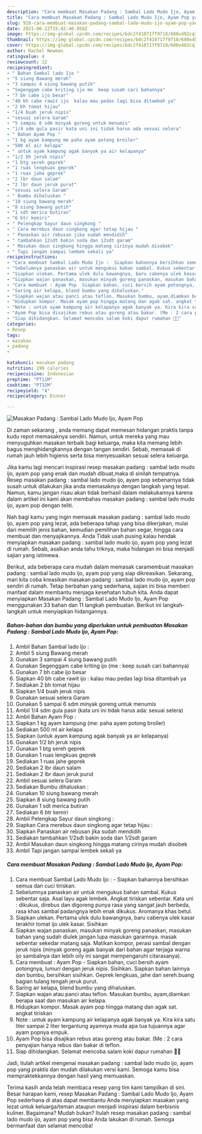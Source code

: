 ```yaml
---
description: "Cara membuat Masakan Padang : Sambal Lado Mudo Ijo, Ayam Pop yang nikmat Untuk Jualan"
title: "Cara membuat Masakan Padang : Sambal Lado Mudo Ijo, Ayam Pop yang nikmat Untuk Jualan"
slug: 910-cara-membuat-masakan-padang-sambal-lado-mudo-ijo-ayam-pop-yang-nikmat-untuk-jualan
date: 2021-06-22T15:42:40.058Z
image: https://img-global.cpcdn.com/recipes/bdc2f410717f9710/680x482cq70/masakan-padang-sambal-lado-mudo-ijo-ayam-pop-foto-resep-utama.jpg
thumbnail: https://img-global.cpcdn.com/recipes/bdc2f410717f9710/680x482cq70/masakan-padang-sambal-lado-mudo-ijo-ayam-pop-foto-resep-utama.jpg
cover: https://img-global.cpcdn.com/recipes/bdc2f410717f9710/680x482cq70/masakan-padang-sambal-lado-mudo-ijo-ayam-pop-foto-resep-utama.jpg
author: Rachel Newman
ratingvalue: 4
reviewcount: 12
recipeingredient:
- " Bahan Sambal lado Ijo "
- "5 siung Bawang merah"
- "3 sampai 4 siung bawang putih"
- "Segenggam cabe kriting ijo me  keep susah cari bahannya"
- "7 bh cabe ijo besar"
- "40 bh cabe rawit ijo  kalau mau pedas lagi bisa ditambah ya"
- "2 bh tomat hijau"
- "1/4 buah jeruk nipis"
- "sesuai selera Garam"
- "5 sampai 6 sdm minyak goreng untuk menumis"
- "1/4 sdm gula pasir kata uni ini tidak harus ada sesuai selera"
- " Bahan Ayam Pop "
- "1 kg ayam kampung me paha ayam potong broiler"
- "500 ml air kelapa"
- " untuk ayam kampung agak banyak ya air kelapanya"
- "1/2 bh jeruk nipis"
- "1 btg sereh geprek"
- "1 ruas lengkuas geprek"
- "1 ruas jahe geprek"
- "2 lbr daun salam"
- "2 lbr daun jeruk purut"
- "sesuai selera Garam"
- " Bumbu dihaluskan "
- "10 siung bawang merah"
- "8 siung bawang putih"
- "1 sdt merica butiran"
- "6 btr kemiri"
- " Pelengkap Sayur daun singkong "
- " Cara merebus daun singkong agar tetap hijau "
- " Panaskan air rebusan jika sudah mendidih"
- " tambahkan 12sdt bakin soda dan 12sdt garam"
- " Masukan daun singkong hingga matang cirinya mudah disobek"
- " Tapi jangan sampai lembek sekali ya"
recipeinstructions:
- "Cara membuat Sambal Lado Mudo Ijo :  Siapkan bahannya bersihkan semua dan cuci tiriskan."
- "Sebelumnya panaskan air untuk mengukus bahan sambal. Kukus sebentar saja. Asal layu agak lembek. Angkat tiriskan sebentar. Kata uni : dikukus, direbus dan digoreng punya rasa yang sangat jauh berbeda, rasa khas sambal padangnya lebih enak dikukus. Aromanya khas betul."
- "Siapkan ulekan. Pertama ulek dulu bawangnya, baru cabenya ulek kasar terakhir tomat ijo ulek kasar. Sisihkan"
- "Siapkan wajan panaskan, masukan minyak goreng panaskan, masukan bahan yang sudah diulek jangan lupa masukan garamnya. masak sebentar sekedar matang saja. Matikan kompor, perasi sambal dengan jeruk nipis (minyak goreng agak banyak dari bahan agar terjaga warna ijo sambalnya dan lebih oily ini sangat mempengaruhi citarasanya)."
- "Cara membuat : Ayam Pop  Siapkan bahan, cuci bersih ayam potongnya, lumuri dengan jeruk nipis. Sisihkan. Siapkan bahan lainnya dan bumbu, bersihkan sisihkan. Geprek lengkuas, jahe dan sereh.buang bagian tulang tengah jeruk purut."
- "Saring air kelapa, blend bumbu yang dihaluskan."
- "Siapkan wajan atau panci atau teflon. Masukan bumbu, ayam,diamkan berapa saat dan masukan air kelapa."
- "Hidupkan kompor. Masak ayam pop hingga matang dan agak sat. angkat tiriskan"
- "Note : untuk ayam kampung air kelapanya agak banyak ya. Kira kira satu liter sampai 2 liter tergantung ayamnya muda apa tua tujuannya agar ayam popnya empuk."
- "Ayam Pop bisa disajikan rebus atau goreng atau bakar. (Me : 2 cara penyajian hanya rebus dan bakar di teflon."
- "Siap dihidangkan. Selamat mencoba salam koki dapur rumahan 👩‍🍳"
categories:
- Resep
tags:
- masakan
- padang
- 

katakunci: masakan padang  
nutrition: 199 calories
recipecuisine: Indonesian
preptime: "PT11M"
cooktime: "PT32M"
recipeyield: "4"
recipecategory: Dinner

---
```



![Masakan Padang : Sambal Lado Mudo Ijo, Ayam Pop](https://img-global.cpcdn.com/recipes/bdc2f410717f9710/680x482cq70/masakan-padang-sambal-lado-mudo-ijo-ayam-pop-foto-resep-utama.jpg)

Di zaman  sekarang , anda memang dapat memesan hidangan praktis tanpa kudu repot memasaknya sendiri. Namun, untuk mereka yang mau menyuguhkan masakan terbaik bagi keluarga, maka kita memang lebih bagus menghidangkannya dengan tangan sendiri. Sebab, memasak di rumah jauh lebih higienis serta bisa menyesuaikan sesuai selera keluarga.

Jika kamu lagi mencari inspirasi resep masakan padang : sambal lado mudo ijo, ayam pop yang enak dan mudah dibuat,maka di sinilah tempatnya. Resep masakan padang : sambal lado mudo ijo, ayam pop  sebenarnya tidak susah untuk dilakukan jika anda memasaknya dengan langkah yang tepat. Namun, kamu jangan risau akan tidak berhasil dalam melakukannya 
karena dalam artikel ini kami akan membahas masakan padang : sambal lado mudo ijo, ayam pop dengan teliti.  



Nah bagi kamu yang ingin memasak masakan padang : sambal lado mudo ijo, ayam pop yang lezat, ada beberapa tahap yang bisa dikerjakan, mulai dari memilih jenis bahan, kemudian pemilihan bahan segar, hingga cara membuat dan menyajikannya. Anda Tidak usah pusing kalau hendak menyiapkan masakan padang : sambal lado mudo ijo, ayam pop yang lezat di rumah. Sebab, asalkan anda  tahu triknya, maka hidangan ini bisa menjadi sajian yang istimewa.

Berikut, ada beberapa cara mudah dalam memasak caramembuat masakan padang : sambal lado mudo ijo, ayam pop yang siap dikreasikan. Sekarang, mari kita coba kreasikan masakan padang : sambal lado mudo ijo, ayam pop sendiri di rumah. Tetap berbahan yang sederhana, sajian ini bisa memberi manfaat dalam membantu menjaga kesehatan tubuh kita. Anda dapat menyiapkan Masakan Padang : Sambal Lado Mudo Ijo, Ayam Pop menggunakan 33 bahan dan 11 langkah pembuatan. Berikut ini langkah-langkah untuk menyiapkan hidangannya.

<!--inarticleads1-->

##### Bahan-bahan dan bumbu yang diperlukan untuk pembuatan Masakan Padang : Sambal Lado Mudo Ijo, Ayam Pop:

1. Ambil  Bahan Sambal lado Ijo :
1. Ambil 5 siung Bawang merah
1. Gunakan 3 sampai 4 siung bawang putih
1. Gunakan Segenggam cabe kriting ijo (me : keep susah cari bahannya)
1. Gunakan 7 bh cabe ijo besar
1. Siapkan 40 bh cabe rawit ijo : kalau mau pedas lagi bisa ditambah ya
1. Sediakan 2 bh tomat hijau
1. Siapkan 1/4 buah jeruk nipis
1. Gunakan sesuai selera Garam
1. Gunakan 5 sampai 6 sdm minyak goreng untuk menumis
1. Ambil 1/4 sdm gula pasir (kata uni ini tidak harus ada: sesuai selera)
1. Ambil  Bahan Ayam Pop :
1. Siapkan 1 kg ayam kampung (me: paha ayam potong broiler)
1. Sediakan 500 ml air kelapa
1. Siapkan  (untuk ayam kampung agak banyak ya air kelapanya)
1. Gunakan 1/2 bh jeruk nipis
1. Gunakan 1 btg sereh geprek
1. Gunakan 1 ruas lengkuas geprek
1. Sediakan 1 ruas jahe geprek
1. Sediakan 2 lbr daun salam
1. Sediakan 2 lbr daun jeruk purut
1. Ambil sesuai selera Garam
1. Sediakan  Bumbu dihaluskan :
1. Gunakan 10 siung bawang merah
1. Siapkan 8 siung bawang putih
1. Gunakan 1 sdt merica butiran
1. Sediakan 6 btr kemiri
1. Ambil  Pelengkap Sayur daun singkong :
1. Siapkan  Cara merebus daun singkong agar tetap hijau :
1. Siapkan  Panaskan air rebusan jika sudah mendidih
1. Sediakan  tambahkan 1/2sdt bakin soda dan 1/2sdt garam
1. Ambil  Masukan daun singkong hingga matang cirinya mudah disobek
1. Ambil  Tapi jangan sampai lembek sekali ya




<!--inarticleads2-->

##### Cara membuat Masakan Padang : Sambal Lado Mudo Ijo, Ayam Pop:

1. Cara membuat Sambal Lado Mudo Ijo :  - Siapkan bahannya bersihkan semua dan cuci tiriskan.
1. Sebelumnya panaskan air untuk mengukus bahan sambal. Kukus sebentar saja. Asal layu agak lembek. Angkat tiriskan sebentar. Kata uni : dikukus, direbus dan digoreng punya rasa yang sangat jauh berbeda, rasa khas sambal padangnya lebih enak dikukus. Aromanya khas betul.
1. Siapkan ulekan. Pertama ulek dulu bawangnya, baru cabenya ulek kasar terakhir tomat ijo ulek kasar. Sisihkan
1. Siapkan wajan panaskan, masukan minyak goreng panaskan, masukan bahan yang sudah diulek jangan lupa masukan garamnya. masak sebentar sekedar matang saja. Matikan kompor, perasi sambal dengan jeruk nipis (minyak goreng agak banyak dari bahan agar terjaga warna ijo sambalnya dan lebih oily ini sangat mempengaruhi citarasanya).
1. Cara membuat : Ayam Pop  - Siapkan bahan, cuci bersih ayam potongnya, lumuri dengan jeruk nipis. Sisihkan. Siapkan bahan lainnya dan bumbu, bersihkan sisihkan. Geprek lengkuas, jahe dan sereh.buang bagian tulang tengah jeruk purut.
1. Saring air kelapa, blend bumbu yang dihaluskan.
1. Siapkan wajan atau panci atau teflon. Masukan bumbu, ayam,diamkan berapa saat dan masukan air kelapa.
1. Hidupkan kompor. Masak ayam pop hingga matang dan agak sat. angkat tiriskan
1. Note : untuk ayam kampung air kelapanya agak banyak ya. Kira kira satu liter sampai 2 liter tergantung ayamnya muda apa tua tujuannya agar ayam popnya empuk.
1. Ayam Pop bisa disajikan rebus atau goreng atau bakar. (Me : 2 cara penyajian hanya rebus dan bakar di teflon.
1. Siap dihidangkan. Selamat mencoba salam koki dapur rumahan 👩‍🍳




Jadi, itulah artikel mengenai  masakan padang : sambal lado mudo ijo, ayam pop  yang praktis dan mudah dilakukan versi kami. Semoga kamu bisa mempraktekkannya dengan hasil yang memuaskan. 

Terima kasih anda telah membaca resep yang tim kami tampilkan di sini. Besar harapan kami, resep  Masakan Padang : Sambal Lado Mudo Ijo, Ayam Pop sederhana di atas dapat membantu Anda menyiapkan masakan yang lezat untuk keluarga/teman ataupun menjadi inspirasi dalam berbisnis kuliner. Bagaimana? Mudah bukan? Itulah resep masakan padang : sambal lado mudo ijo, ayam pop yang bisa Anda lakukan di rumah. Semoga bermanfaat dan selamat mencoba!

